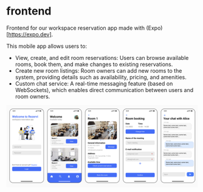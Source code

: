 # frontend
Frontend for our workspace reservation app made with (Expo)[https://expo.dev].

This mobile app allows users to:
- View, create, and edit room reservations: Users can browse available rooms, book them, and make changes to existing reservations.
- Create new room listings: Room owners can add new rooms to the system, providing details such as availability, pricing, and amenities.
- Custom chat service: A real-time messaging feature (based on WebSockets), which enables direct communication between users and room owners.

![](docs/screens.png)

